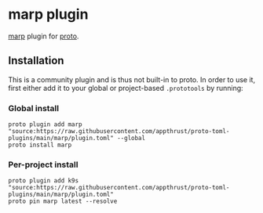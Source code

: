# marp plugin

[marp](https://marp.app/) plugin for [proto](https://github.com/moonrepo/proto).

## Installation

This is a community plugin and is thus not built-in to proto. In order to use it, first either add it to your global or project-based `.prototools` by running:

### Global install

```shell
proto plugin add marp "source:https://raw.githubusercontent.com/appthrust/proto-toml-plugins/main/marp/plugin.toml" --global
proto install marp
```

### Per-project install

```shell
proto plugin add k9s "source:https://raw.githubusercontent.com/appthrust/proto-toml-plugins/main/marp/plugin.toml"
proto pin marp latest --resolve
```
